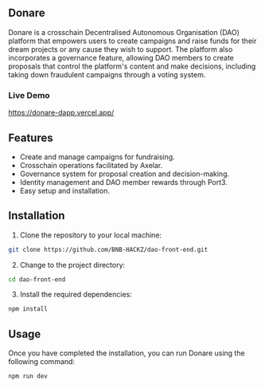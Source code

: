 ## Donare

Donare is a crosschain Decentralised Autonomous Organisation (DAO) platform that empowers users to create campaigns and raise funds for their dream projects or any cause they wish to support. The platform also incorporates a governance feature, allowing DAO members to create proposals that control the platform's content and make decisions, including taking down fraudulent campaigns through a voting system.

### Live Demo
https://donare-dapp.vercel.app/

## Features
* Create and manage campaigns for fundraising.
* Crosschain operations facilitated by Axelar.
* Governance system for proposal creation and decision-making.
* Identity management and DAO member rewards through Port3.
* Easy setup and installation.

## Installation
1. Clone the repository to your local machine: 
```bash
git clone https://github.com/BNB-HACKZ/dao-front-end.git

```
2. Change to the project directory: 
```bash
cd dao-front-end
```
3. Install the required dependencies: 
```bash
npm install
```
## Usage
Once you have completed the installation, you can run Donare using the following 
command: 
```bash
npm run dev
```
